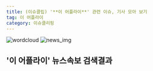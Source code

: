 ```yaml
---
title: (이슈클립) '**이 어플라이**' 관련 이슈, 기사 모아 보기
tag: 이 어플라이
category: 이슈클리핑
---
```

![wordcloud](https://s3.ap-northeast-2.amazonaws.com/lyrics101-wordcloud/2018-09-09-1536490570.png)
![news_img](https://user-images.githubusercontent.com/42597476/44507050-1206f400-a6e4-11e8-8d98-7ffbfebb353f.png)
## **'**이 어플라이**'** 뉴스속보 검색결과

